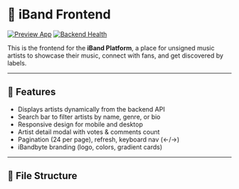 # 🎵 iBand Frontend

[![Preview App](https://img.shields.io/badge/▶️-Live_Preview-28a745?style=for-the-badge)](https://htmlpreview.github.io/?https://github.com/IBandbyte/iband-frontend-first/blob/main/index.html)
[![Backend Health](https://img.shields.io/badge/🔎-Backend_Health-0b5fff?style=for-the-badge)](https://iband-backend-first-2.onrender.com/health)

This is the frontend for the **iBand Platform**, a place for unsigned music artists to showcase their music, connect with fans, and get discovered by labels.

---

## 🚀 Features
- Displays artists dynamically from the backend API
- Search bar to filter artists by name, genre, or bio
- Responsive design for mobile and desktop
- Artist detail modal with votes & comments count
- Pagination (24 per page), refresh, keyboard nav (←/→)
- iBandbyte branding (logo, colors, gradient cards)

---

## 🧱 File Structure